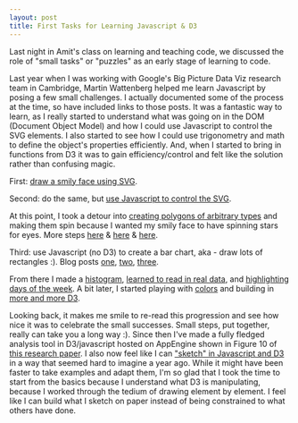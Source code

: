 ```yaml
---
layout: post
title: First Tasks for Learning Javascript & D3
---
```


Last night in Amit's class on learning and teaching code, we discussed the role of "small tasks" or "puzzles" as an early stage of learning to code. 

Last year when I was working with Google's Big Picture Data Viz research team in Cambridge, Martin Wattenberg helped me learn Javascript by posing a few small challenges. I actually documented some of the process at the time, so have included links to those posts. It was a fantastic way to learn, as I really started to understand what was going on in the DOM (Document Object Model) and how I could use Javascript to control the SVG elements. I also started to see how I could use trigonometry and math to define the object's properties efficiently. And, when I started to bring in functions from D3 it was to gain efficiency/control and felt like the solution rather than confusing magic. 

First: [draw a smily face using SVG](http://learningdynamicdataviz.wordpress.com/2013/07/23/documenting-my-journey-learning-dynamic-visualization-on-the-web-svgjavascripthtmlcssd3-step-1-draw-a-smily-face/). 

Second: do the same, but [use Javascript to control the SVG](http://learningdynamicdataviz.wordpress.com/2013/07/23/learning-2-create-smiley-using-javascript-to-create-the-svg-objects/).  

At this point, I took a detour into [creating polygons of arbitrary types](http://learningdynamicdataviz.wordpress.com/2013/07/23/learning-3-twinkle-those-stars-or-not/) and making them spin because I wanted my smily face to have spinning stars for eyes. More steps [here](http://learningdynamicdataviz.wordpress.com/2013/07/23/star-algorithm-as-i-still-cling-to-r/) & [here](http://learningdynamicdataviz.wordpress.com/2013/07/23/star-algorithm-built-out-using-javascript-to-define-the-svg-elements/) & [here](http://learningdynamicdataviz.wordpress.com/2013/07/23/putting-it-all-together/).

Third: use Javascript (no D3) to create a bar chart, aka - draw lots of rectangles :). Blog posts [one](http://learningdynamicdataviz.wordpress.com/2013/07/24/next-up-bar-charts-histograms-w-generated-data/), [two](http://learningdynamicdataviz.wordpress.com/2013/07/24/bars-step-1-creating-random-data/), [three](http://learningdynamicdataviz.wordpress.com/2013/07/24/bars-step-2-learning-from-the-web/).

From there I made a [histogram](http://learningdynamicdataviz.wordpress.com/2013/07/25/histogram-success/), [learned to read in real data](http://learningdynamicdataviz.wordpress.com/2013/07/30/reading-in-real-data/), and [highlighting days of the week](http://learningdynamicdataviz.wordpress.com/). A bit later, I started playing with [colors](http://learningdynamicdataviz.wordpress.com/2013/08/16/color-interpolation/) and building in [more and more D3](http://learningdynamicdataviz.wordpress.com/2013/08/23/transitions-update-in-d3/).

Looking back, it makes me smile to re-read this progression and see how nice it was to celebrate the small successes. Small steps, put together, really can take you a long way :). Since then I've made a fully fledged analysis tool in D3/javascript hosted on AppEngine shown in Figure 10 of [this research paper](http://research.google.com/pubs/pub42901.html). I also now feel like I can ["sketch" in Javascript and D3](http://bl.ocks.org/zanarmstrong) in a way that seemed hard to imagine a year ago. While it might have been faster to take examples and adapt them, I'm so glad that I took the time to start from the basics because I understand what D3 is manipulating, because I worked through the tedium of drawing element by element. I feel like I can build what I sketch on paper instead of being constrained to what others have done.
